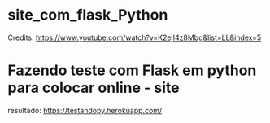 # site_com_flask_Python
Credits: https://www.youtube.com/watch?v=K2ejI4z8Mbg&list=LL&index=5

<h1>Fazendo teste com Flask em python para colocar online - site</h1>

resultado: https://testandopy.herokuapp.com/
